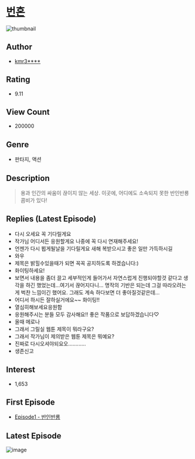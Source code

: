 # [번혼](https://comic.naver.com/bestChallenge/list?titleId=751067)
![thumbnail](https://image-comic.pstatic.net/user_contents_data/challenge_comic/2020/09/03/335840/thumbnail_202x164b16631a7_7ed5_4014_96eb_35f95bfc3859_00000133.JPEG)

## Author
- [kmr3****](https://comic.naver.com/artistTitle?id=335840)

## Rating
- 9.11

## View Count
- 200000

## Genre
- 판타지, 액션

## Description
> 용과 인간의 싸움이 끊이지 않는 세상. 이곳에, 어디에도 소속되지 못한 반인반룡 콤비가 있다!

## Replies (Latest Episode)
- 다시 오세요 꼭 기다릴게요
- 작가님 어디서든 응원할게요 나중에 꼭 다시 연재해주세요!
- 언젠가 다시 뵙게될날을 기다릴게요 새해 복받으시고 좋은 일만 가득하시길
- 와우
- 제목은 밝힐수있을때가 되면 꼭꼭 공지하도록 하겠습니다:)
- 화이팅하세요!
- 보면서 내용을 좀더 끌고 세부적인게 들어가서 자연스럽게 진행되야할것 같다고 생각을 하긴 했었는데...여기서 끊어지다니... 명작의 기반은 되는데 그걸 따라오려는게 벅찬 느낌이긴 했어요. 그래도 계속 하다보면 더 좋아질것같은데...
- 어디서 하시든 잘하실거에요~~ 화이팅!!
- 열심히해보세요응원함
- 응원해주시는 분들 모두 감사해요!! 좋은 작품으로 보답하겠습니다♡
- 올때 메로나
- 그래서 그릴실 웹툰 제목이 뭐라구요?
- 그래서 작가님이 제의받은 웹툰 제목은 뭐예요?
- 진짜로 다시오셔야되요오............
- 생존신고

## Interest
- 1,653

## First Episode
- [Episode1 - 반인반룡](https://comic.naver.com/bestChallenge/detail?titleId=751067&no=1)

## Latest Episode
![image](https://image-comic.pstatic.net/user_contents_data/challenge_comic/2021/01/02/335840/upload_7305462445520795749.jpeg)
